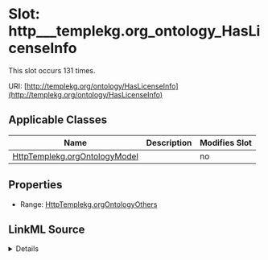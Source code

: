 

# Slot: http___templekg.org_ontology_HasLicenseInfo




This slot occurs 131 times.


URI: [http://templekg.org/ontology/HasLicenseInfo](http://templekg.org/ontology/HasLicenseInfo)



<!-- no inheritance hierarchy -->





## Applicable Classes

| Name | Description | Modifies Slot |
| --- | --- | --- |
| [HttpTemplekg.orgOntologyModel](../classes/HttpTemplekg.orgOntologyModel.md) |  |  no  |







## Properties

* Range: [HttpTemplekg.orgOntologyOthers](../classes/HttpTemplekg.orgOntologyOthers.md)







## LinkML Source

<details>

```yaml
name: http___templekg.org_ontology_HasLicenseInfo
from_schema: okns:climatepub4-kg
rank: 1000
slot_uri: http://templekg.org/ontology/HasLicenseInfo
alias: http___templekg.org_ontology_HasLicenseInfo
domain_of:
- http___templekg.org_ontology_Model
range: http___templekg.org_ontology_Others

```
</details>